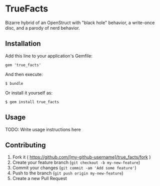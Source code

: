 # TrueFacts

Bizarre hybrid of an OpenStruct with "black hole" behavior, a write-once disc, and a parody of nerd behavior.

## Installation

Add this line to your application's Gemfile:

    gem 'true_facts'

And then execute:

    $ bundle

Or install it yourself as:

    $ gem install true_facts

## Usage

TODO: Write usage instructions here

## Contributing

1. Fork it ( https://github.com/[my-github-username]/true_facts/fork )
2. Create your feature branch (`git checkout -b my-new-feature`)
3. Commit your changes (`git commit -am 'Add some feature'`)
4. Push to the branch (`git push origin my-new-feature`)
5. Create a new Pull Request
